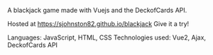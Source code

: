 A  blackjack game made with Vuejs and the DeckofCards API.

Hosted at https://sjohnston82.github.io/blackjack  Give it a try!

Languages: JavaScript, HTML, CSS
Technologies used: Vue2, Ajax, DeckofCards API
